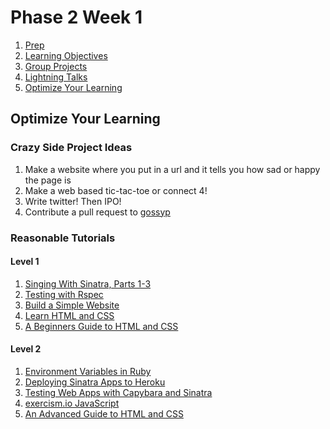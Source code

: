 # Phase 2 Week 1
1. [Prep](week-1/prep.md)
1. [Learning Objectives](week-1/learning-objectives.md)
1. [Group Projects](week-1/group-projects)
1. [Lightning Talks](week-1/lightning-talks.md)
1. [Optimize Your Learning ](#optimize-your-learning)

## Optimize Your Learning
### Crazy Side Project Ideas
1. Make a website where you put in a url and it tells you how sad or happy the page is
1. Make a web based tic-tac-toe or connect 4!
1. Write twitter! Then IPO!
1. Contribute a pull request to [gossyp](https://github.com/Devbootcamp/gossyp)

### Reasonable Tutorials

#### Level 1

1. [Singing With Sinatra, Parts 1-3](http://net.tutsplus.com/tutorials/ruby/singing-with-sinatra/)
1. [Testing with Rspec](http://net.tutsplus.com/tutorials/ruby/ruby-for-newbies-testing-with-rspec/)
1. [Build a Simple Website](http://teamtreehouse.com/library/websites/build-a-simple-website)
1. [Learn HTML and CSS](http://teamtreehouse.com/learning-adventures/learn-html-and-css)
1. [A Beginners Guide to HTML and CSS](http://learn.shayhowe.com/)

#### Level 2

1. [Environment Variables in Ruby](http://ruby.about.com/od/rubyfeatures/a/envvar.htm)
1. [Deploying Sinatra Apps to Heroku](http://cloud.dzone.com/articles/deploying-sinatra-app-heroku-0)
1. [Testing Web Apps with Capybara and Sinatra](http://net.tutsplus.com/tutorials/ruby/ruby-for-newbies-testing-web-apps-with-capybara-and-cucumber/)
1. [exercism.io JavaScript](exercism.io/setup/javascript)
1. [An Advanced Guide to HTML and CSS](http://learn.shayhowe.com/)
